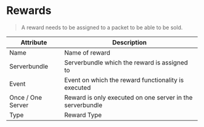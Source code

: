 # Rewards

> A reward needs to be assigned to a packet to be able to be sold.

| Attribute         | Description                                               |
|-------------------|-----------------------------------------------------------|
| Name              | Name of reward                                            |
| Serverbundle      | Serverbundle which the reward is assigned to              |
| Event             | Event on which the reward functionality is executed       |
| Once / One Server | Reward is only executed on one server in the serverbundle |
| Type              | Reward Type                                               |

